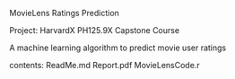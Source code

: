 MovieLens Ratings Prediction

Project: HarvardX PH125.9X Capstone Course

A machine learning algorithm to predict movie user ratings

contents:
ReadMe.md
Report.pdf
MovieLensCode.r
